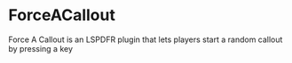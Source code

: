 # ForceACallout
Force A Callout is an LSPDFR plugin that lets players start a random callout by pressing a key
